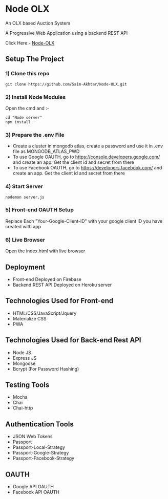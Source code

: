 # Node OLX 

An OLX based Auction System

A Progressive Web Application using a backend REST API 

Click Here:- [Node-OLX](https://node-olx.firebaseapp.com)


## Setup The Project

### 1) Clone this repo
    
    git clone https://github.com/Saim-Akhtar/Node-OLX.git
    
### 2) Install Node Modules
Open the cmd and :-

    cd "Node server"
    npm install
    

### 3) Prepare the .env File

- Create a cluster in mongodb atlas, create a password and use it in .env file as MONGODB_ATLAS_PWD
- To use Google OAUTH, go to https://console.developers.google.com/ and create an app. Get the client   id and secret from there
- To use Facebook OAUTH, go to https://developers.facebook.com/ and create an app. Get the client       id and secret from there

### 4) Start Server

    nodemon server.js


### 5) Front-end OAUTH Setup
Replace Each "Your-Google-Client-ID" with your google client ID you have created with app

### 6) Live Browser

Open the index.html with live browser



## Deployment
- Front-end Deployed on Firebase
- Backend REST API Deployed on Heroku server


## Technologies Used for Front-end

- HTML/CSS/JavaScript/Jquery
- Materialize CSS
- PWA

## Technologies Used for Back-end Rest API

- Node JS
- Express JS
- Mongoose
- Bcrypt (For Password Hashing)

## Testing Tools
- Mocha
- Chai
- Chai-http

## Authentication Tools

- JSON Web Tokens
- Passport
- Passport-Local-Strategy
- Passport-Google-Strategy
- Passport-Facebook-Strategy

## OAUTH
- Google API OAUTH
- Facebook API OAUTH